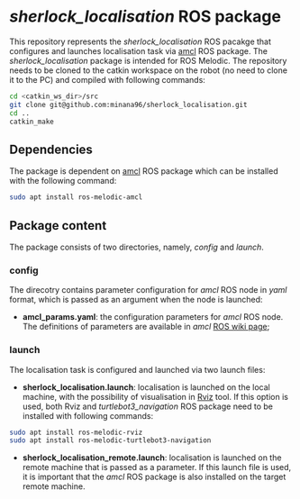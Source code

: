 # *sherlock_localisation* ROS package

This repository represents the *sherlock_localisation* ROS pacakge that configures and launches localisation task via [amcl](http://wiki.ros.org/amcl) ROS package. The *sherlock_localisation* package is intended for ROS Melodic. The repository needs to be cloned to the catkin workspace on the robot (no need to clone it to the PC) and compiled with following commands:
```bash
cd <catkin_ws_dir>/src
git clone git@github.com:minana96/sherlock_localisation.git
cd ..
catkin_make
```

## Dependencies

The package is dependent on [amcl](http://wiki.ros.org/amcl) ROS package which can be installed with the following command:
```bash
sudo apt install ros-melodic-amcl
```

## Package content

The package consists of two directories, namely, *config* and *launch*.

### config

The direcotry contains parameter configuration for *amcl* ROS node in *yaml* format, which is passed as an argument when the node is launched:
- **amcl_params.yaml**: the configuration parameters for *amcl* ROS node. The definitions of parameters are available in *amcl* [ROS wiki page](http://wiki.ros.org/amcl);

### launch

The localisation task is configured and launched via two launch files:
- **sherlock_localisation.launch**: localisation is launched on the local machine, with the possibility of visualisation in [Rviz](http://wiki.ros.org/rviz) tool. If this option is used, both Rviz and *turtlebot3_navigation* ROS package need to be installed with following commands:
```bash
sudo apt install ros-melodic-rviz
sudo apt install ros-melodic-turtlebot3-navigation
```
- **sherlock_localisation_remote.launch**: localisation is launched on the remote machine that is passed as a parameter. If this launch file is used, it is important that the *amcl* ROS package is also installed on the target remote machine.
